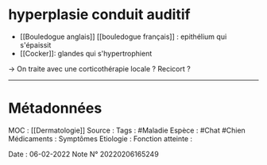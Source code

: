 # hyperplasie conduit auditif
-  [[Bouledogue anglais]] [[bouledogue français]] : epithélium qui s'épaissit
-  [[Cocker]]: glandes qui s'hypertrophient

→ On traite avec une corticothérapie locale ? Recicort ?

***

# Métadonnées
MOC : [[Dermatologie]]
Source :
Tags : #Maladie 
	Espèce : #Chat  #Chien 
	Médicaments :
	Symptômes
	Etiologie :
	Fonction atteinte :
	
Date : 06-02-2022
Note N° 20220206165249